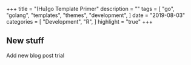 +++
title = "(Hu)go Template Primer"
description = ""
tags = [
    "go",
    "golang",
    "templates",
    "themes",
    "development",
]
date = "2019-08-03"
categories = [
    "Development",
    "R",
]
highlight = "true"
+++

## New stuff
Add new blog post trial
